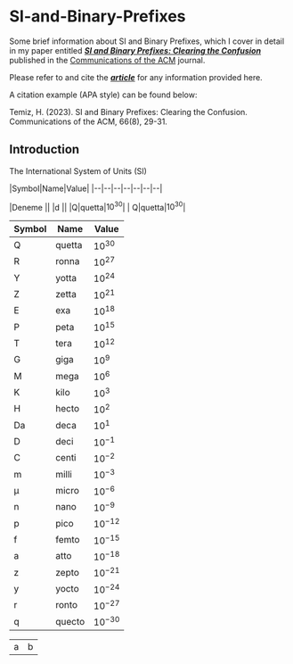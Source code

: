 


# SI-and-Binary-Prefixes
Some brief information about SI and Binary Prefixes, which I cover in detail in 
my paper entitled [___SI and Binary Prefixes: Clearing the Confusion___](https://dl.acm.org/doi/10.1145/3572027)
published in the [Communications of the ACM](https://cacm.acm.org/magazines/2023/8/274934-si-and-binary-prefixes-clearing-the-confusion/abstract) journal.

Please refer to and cite the [___article___](https://dl.acm.org/doi/10.1145/3572027) for any information 
provided here.

A citation example (APA style) can be found below:

Temiz, H. (2023). SI and Binary Prefixes: Clearing the Confusion. Communications of the ACM, 66(8), 29-31.

## Introduction

The International System of Units (SI)


|Symbol|Name|Value|
|--|--|--|--|--|--|--|

|Deneme || |d ||
|Q|quetta|$10^{30}$| | Q|quetta|$10^{30}$|




|Symbol|Name|Value|
|--|--|--|
|Q|quetta|$10^{30}$|
|R|ronna|$10^{27}$|
|Y|yotta|$10^{24}$|
|Z|zetta|$10^{21}$|
|E|exa|$10^{18}$|
|P|peta|$10^{15}$|
|T|tera|$10^{12}$|
|G|giga|$10^{9}$|
|M|mega|$10^{6}$|
|K|kilo|$10^{3}$|
|H|hecto|$10^{2}$|
|Da|deca|$10^{1}$|
|D|deci|$10^{-1}$|
|C|centi|$10^{-2}$|
|m|milli|$10^{-3}$|
|µ|micro|$10^{-6}$|
|n|nano|$10^{-9}$|
|p|pico|$10^{-12}$|
|f|femto|$10^{-15}$|
|a|atto|$10^{-18}$|
|z|zepto|$10^{-21}$|
|y|yocto|$10^{-24}$|
|r|ronto|$10^{-27}$|
|q|quecto|$10^{-30}$|






|||
|--|--|
|a|b|







<!--

<html>

<style>
.divTable
{
display: table;
width:auto;
background-color:#eee;
border:1px solid #666666;
border-spacing:1px;
}
.divRow
{
width:auto;
display:table-row;
}
.divCell
{
width:150px;
float:left;
display:table-column;
background-color: rgb(212, 209, 209);
}
</style>

<body>

<div class="divTable">
<div class="headerRow">
    <div class="divCell">Symbol</div> <div class="divCell">Name</div><div class="divCell">Value</div>
</div>
<div class="divRow">
    <div class="divCell">Y</div> <div class="divCell">yotto</div><div class="divCell">$$10^{24}</div>

</div>

</div>

</body>
</html>

-->

